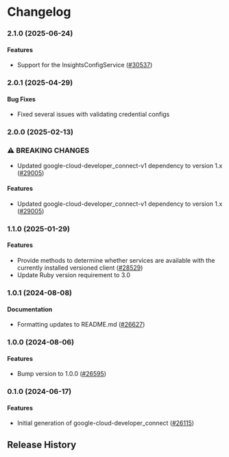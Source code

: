 # Changelog

### 2.1.0 (2025-06-24)

#### Features

* Support for the InsightsConfigService ([#30537](https://github.com/googleapis/google-cloud-ruby/issues/30537)) 

### 2.0.1 (2025-04-29)

#### Bug Fixes

* Fixed several issues with validating credential configs 

### 2.0.0 (2025-02-13)

### ⚠ BREAKING CHANGES

* Updated google-cloud-developer_connect-v1 dependency to version 1.x ([#29005](https://github.com/googleapis/google-cloud-ruby/issues/29005))

#### Features

* Updated google-cloud-developer_connect-v1 dependency to version 1.x ([#29005](https://github.com/googleapis/google-cloud-ruby/issues/29005)) 

### 1.1.0 (2025-01-29)

#### Features

* Provide methods to determine whether services are available with the currently installed versioned client ([#28529](https://github.com/googleapis/google-cloud-ruby/issues/28529)) 
* Update Ruby version requirement to 3.0 

### 1.0.1 (2024-08-08)

#### Documentation

* Formatting updates to README.md ([#26627](https://github.com/googleapis/google-cloud-ruby/issues/26627)) 

### 1.0.0 (2024-08-06)

#### Features

* Bump version to 1.0.0 ([#26595](https://github.com/googleapis/google-cloud-ruby/issues/26595)) 

### 0.1.0 (2024-06-17)

#### Features

* Initial generation of google-cloud-developer_connect ([#26115](https://github.com/googleapis/google-cloud-ruby/issues/26115)) 

## Release History
